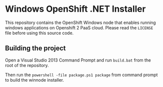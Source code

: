 Windows OpenShift .NET Installer
=============

This repository contains the OpenShift Windows node that enables running windows applications on Openshift 2 PaaS cloud. Please read the `LICENSE` file before using this source code.

Building the project
----------------------

Open a Visual Studio 2013 Command Prompt and run `build.bat` from the root of the repository.

Then run the `powershell -file package.ps1 package` from command prompt to build the winnode installer.
